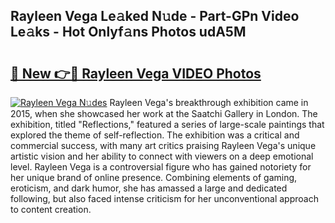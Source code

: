 ## Rayleen Vega Le𝚊ked N𝚞de - Part-GPn Video Le𝚊ks - Hot Onlyf𝚊ns Photos udA5M

# <h2><a href="http://ab55879.deff.icu/?id=Rayleen+Vega">🔗 New 👉🔴 Rayleen Vega VIDEO Photos</a></h2>

[![Rayleen Vega N𝚞des](https://i.imgur.com/rIISA9y.gif)](http://ab55879.deff.icu/?id=Rayleen+Vega)
Rayleen Vega's breakthrough exhibition came in 2015, when she showcased her work at the Saatchi Gallery in London. The exhibition, titled "Reflections," featured a series of large-scale paintings that explored the theme of self-reflection. The exhibition was a critical and commercial success, with many art critics praising Rayleen Vega's unique artistic vision and her ability to connect with viewers on a deep emotional level. Rayleen Vega is a controversial figure who has gained notoriety for her unique brand of online presence. Combining elements of gaming, eroticism, and dark humor, she has amassed a large and dedicated following, but also faced intense criticism for her unconventional approach to content creation.
